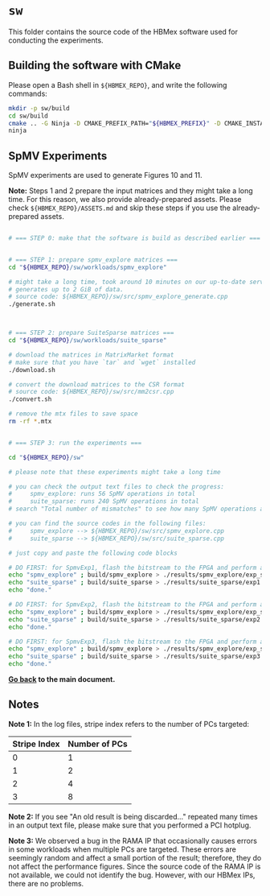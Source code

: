 # `sw`

This folder contains the source code of the HBMex software used for conducting the experiments.

## Building the software with CMake

Please open a Bash shell in `${HBMEX_REPO}`, and write the following commands:

```bash
mkdir -p sw/build
cd sw/build
cmake .. -G Ninja -D CMAKE_PREFIX_PATH="${HBMEX_PREFIX}" -D CMAKE_INSTALL_PREFIX="${HBMEX_PREFIX}"
ninja

```

## SpMV Experiments

SpMV experiments are used to generate Figures 10 and 11.

**Note:** Steps 1 and 2 prepare the input matrices and they might take a long time.
For this reason, we also provide already-prepared assets.
Please check `${HBMEX_REPO}/ASSETS.md` and skip these steps if you use the already-prepared assets.

```bash

# === STEP 0: make that the software is build as described earlier ===


# === STEP 1: prepare spmv_explore matrices ===
cd "${HBMEX_REPO}/sw/workloads/spmv_explore"

# might take a long time, took around 10 minutes on our up-to-date server.
# generates up to 2 GiB of data.
# source code: ${HBMEX_REPO}/sw/src/spmv_explore_generate.cpp
./generate.sh



# === STEP 2: prepare SuiteSparse matrices ===
cd "${HBMEX_REPO}/sw/workloads/suite_sparse"

# download the matrices in MatrixMarket format
# make sure that you have `tar` and `wget` installed
./download.sh

# convert the download matrices to the CSR format
# source code: ${HBMEX_REPO}/sw/src/mm2csr.cpp
./convert.sh

# remove the mtx files to save space
rm -rf *.mtx


# === STEP 3: run the experiments ===

cd "${HBMEX_REPO}/sw"

# please note that these experiments might take a long time

# you can check the output text files to check the progress:
#     spmv_explore: runs 56 SpMV operations in total
#     suite_sparse: runs 240 SpMV operations in total
# search "Total number of mismatches" to see how many SpMV operations are complete

# you can find the source codes in the following files:
#     spmv_explore --> ${HBMEX_REPO}/sw/src/spmv_explore.cpp
#     suite_sparse --> ${HBMEX_REPO}/sw/src/suite_sparse.cpp

# just copy and paste the following code blocks

# DO FIRST: for SpmvExp1, flash the bitstream to the FPGA and perform a PCI hotplug
echo "spmv_explore" ; build/spmv_explore > ./results/spmv_explore/exp_sweep/exp1.txt
echo "suite_sparse" ; build/suite_sparse > ./results/suite_sparse/exp1.txt
echo "done."

# DO FIRST: for SpmvExp2, flash the bitstream to the FPGA and perform a PCI hotplug
echo "spmv_explore" ; build/spmv_explore > ./results/spmv_explore/exp_sweep/exp2.txt
echo "suite_sparse" ; build/suite_sparse > ./results/suite_sparse/exp2.txt
echo "done."

# DO FIRST: for SpmvExp3, flash the bitstream to the FPGA and perform a PCI hotplug
echo "spmv_explore" ; build/spmv_explore > ./results/spmv_explore/exp_sweep/exp3.txt
echo "suite_sparse" ; build/suite_sparse > ./results/suite_sparse/exp3.txt
echo "done."

```

**[Go back](../README.md) to the main document.**

## Notes

**Note 1:** In the log files, stripe index refers to the number of PCs targeted:

| Stripe Index | Number of PCs |
|--------------|---------------|
| 0            | 1             |
| 1            | 2             |
| 2            | 4             |
| 3            | 8             |

**Note 2:** If you see "An old result is being discarded..." repeated many times in an output text file, please make sure that you performed a PCI hotplug.

**Note 3:** We observed a bug in the RAMA IP that occasionally causes errors in some workloads when multiple PCs are targeted.
These errors are seemingly random and affect a small portion of the result; therefore, they do not affect the performance figures.
Since the source code of the RAMA IP is not available, we could not identify the bug.
However, with our HBMex IPs, there are no problems.
